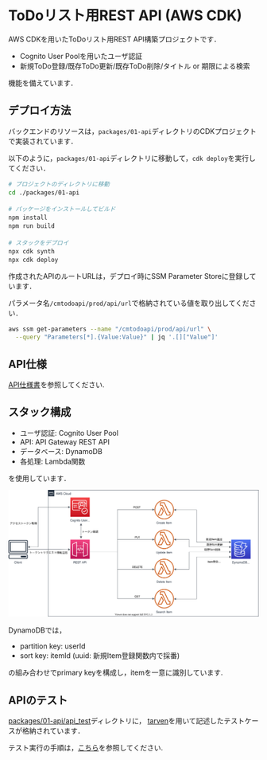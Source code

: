 # ToDoリスト用REST API (AWS CDK)

AWS CDKを用いたToDoリスト用REST API構築プロジェクトです．

- Cognito User Poolを用いたユーザ認証
- 新規ToDo登録/既存ToDo更新/既存ToDo削除/タイトル or 期限による検索

機能を備えています．

## デプロイ方法

バックエンドのリソースは，`packages/01-api`ディレクトリのCDKプロジェクトで実装されています．

以下のように，`packages/01-api`ディレクトリに移動して，`cdk deploy`を実行してください．

```sh
# プロジェクトのディレクトリに移動
cd ./packages/01-api

# パッケージをインストールしてビルド
npm install
npm run build

# スタックをデプロイ
npx cdk synth
npx cdk deploy
```

作成されたAPIのルートURLは，デプロイ時にSSM Parameter Storeに登録しています．

パラメータ名`/cmtodoapi/prod/api/url`で格納されている値を取り出してください．

```sh
aws ssm get-parameters --name "/cmtodoapi/prod/api/url" \
  --query "Parameters[*].{Value:Value}" | jq '.[]["Value"]'
```

## API仕様

[API仕様書](https://nasubeee.github.io/CMToDoAPI/)を参照してください.

## スタック構成

- ユーザ認証: Cognito User Pool
- API: API Gateway REST API
- データベース: DynamoDB
- 各処理: Lambda関数

を使用しています．

![アーキテクチャ図](./docs/architecture.svg)

DynamoDBでは，

- partition key: userId
- sort key: itemId (uuid: 新規Item登録関数内で採番)

の組み合わせでprimary keyを構成し，itemを一意に識別しています.

## APIのテスト

[packages/01-api/api_test](./packages/01-api/api_test)ディレクトリに，
[tarven](https://tavern.readthedocs.io/en/latest/index.html)を用いて記述したテストケースが格納されています．

テスト実行の手順は，[こちら](./packages/01-api/api_test)を参照してください.
